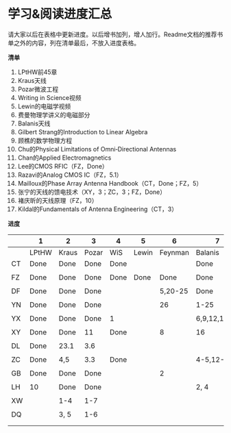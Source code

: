 # 学习&阅读进度汇总

请大家以后在表格中更新进度。以后增书加列，增人加行。Readme文档的推荐书单之外的内容，列在清单最后，不放入进度表格。

**清单**

1. LPtHW前45章
2. Kraus天线
3. Pozar微波工程
4. Writing in Science视频
5. Lewin的电磁学视频
6. 费曼物理学讲义的电磁部分
7. Balanis天线
8. Gilbert Strang的Introduction to Linear Algebra
9. 顾樵的数学物理方程
10. Chu的Physical Limitations of Omni‐Directional Antennas
11. Chan的Applied Electromagnetics
12. Lee的CMOS RFIC（FZ，Done）
13. Razavi的Analog CMOS IC（FZ，5.1）
14. Mailloux的Phase Array Antenna Handbook（CT，Done；FZ，5）
15. 张宁的天线的馈电技术（XY，3；ZC，3；FZ，Done）
16. 褚庆昕的天线原理（FZ，10）
17. Kildal的Fundamentals of Antenna Engineering（CT，3）

**进度**

|      | 1     | 2     | 3       | 4    | 5     | 6       | 7            | 8       | 9     | 10  | 11 | 12 |
| ---- | ----- | ----- | ------- | ---- | ----- | ------- | ------------ | -------- | ------ | ---- | ---- | ---- |
|      | LPtHW | Kraus | Pozar   | WiS  | Lewin | Feynman | Balanis      | Strang | Gu | Chu | Chan | Kildal |
| CT   | Done  | Done  | Done    | Done |       |         | Done         |       |        |      |      | 4 |
|      |       |       |         |      |       |         |              |          |        |      |      |      |
| FZ   | Done  | Done  | Done    | Done | Done  | Done    | Done         | Done | Done | Done | Done |  |
|      |       |       |         |      |       |         |              |          |        |      |      |      |
| DF   | Done  | Done  |   Done  |      |       | 5,20-25 | Done         |          |        | Done |      |      |
|      |       |       |         |      |       |         |              |          |        |      |      |      |
| YN   | Done  | Done  | Done    |      |       | 26      | 1-25         |          |        |      |      |      |
|      |       |       |         |      |       |         |              |          |        |      |      |      |
| YX   | Done  | Done  |  Done   |   1   |       |         | 6,9,12,14,16 |          |        |      |      |      |
|      |       |       |         |      |       |         |              |          |        |      |      |      |
| XY   | Done  | Done    | 11      | Done |       |    8     | 16 |          |        |      |      |      |
|      |       |       |         |      |       |         |              |          |        |      |      |      |
| DL   | Done  | 23.1  | 3.6     |      |       |         |              |          |        |      |      |      |
|      |       |       |         |      |       |         |              |          |        |      |      |      |
| ZC   | Done  | 4,5  | 3.3    | Done |       |         | 4-5,12-16    |          |        |      |      |      |
|      |       |       |         |      |       |         |              |          |        |      |      |      |
| GB   | Done  | Done  | Done    |      |       |   2     |              |          | Done      |      |      |      |
|      |       |       |         |      |       |         |              |          |        |      |      |      |
| LH   | 10    | Done  | Done   |      |       |         |      2, 4       |          | Done       |      |      |      |
|      |       |       |         |      |       |         |              |          |        |      |      |      |
| XW   |       |  1-4  |   1-7   |      |       |         |              |          |        |      |      |      |
|      |       |       |         |      |       |         |              |          |        |      |      |      |
| DQ   |       |  3, 5 |   1-6   |      |       |         |              |          |        |      |      |      |
|    |       |       |      |      |       |         |              |          |        |      |      |      |
|      |       |       |       | | | | | | | | | |